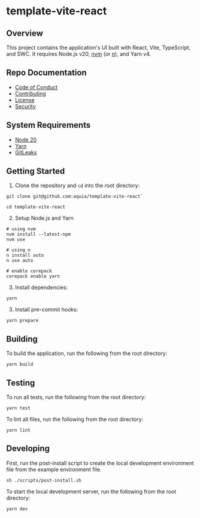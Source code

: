 # template-vite-react

## Overview

This project contains the application's UI built with React, Vite, TypeScript, and SWC. It requires Node.js v20, [nvm](https://github.com/nvm-sh/nvm) (or [n](https://github.com/tj/n)), and Yarn v4.

## Repo Documentation

- [Code of Conduct](./docs/CODE_OF_CONDUCT.md)
- [Contributing](./docs/CONTRIBUTING.md)
- [License](./docs/LICENSE.md)
- [Security](./docs/SECURITY.md)

## System Requirements

- [Node 20](https://nodejs.org/en/download)
- [Yarn](https://yarnpkg.com/getting-started/install)
- [GitLeaks](https://github.com/gitleaks/gitleaks/tree/master#installing)

## Getting Started

1. Clone the repository and `cd` into the root directory:

```shell
git clone git@github.com:aquia/template-vite-react`

cd template-vite-react
```

2. Setup Node.js and Yarn

```shell
# using nvm
nvm install --latest-npm
nvm use

# using n
n install auto
n use auto

# enable corepack
corepack enable yarn
```

3. Install dependencies:

```shell
yarn
```

3. Install pre-commit hooks:

```shell
yarn prepare
```

## Building

To build the application, run the following from the root directory:

```shell
yarn build
```

## Testing

To run all tests, run the following from the root directory:

```shell
yarn test
```

To lint all files, run the following from the root directory:

```shell
yarn lint
```

## Developing

First, run the post-install script to create the local development environment file from the example environment file.

```shell
sh ./scripts/post-install.sh
```

To start the local development server, run the following from the root directory:

```shell
yarn dev
```
